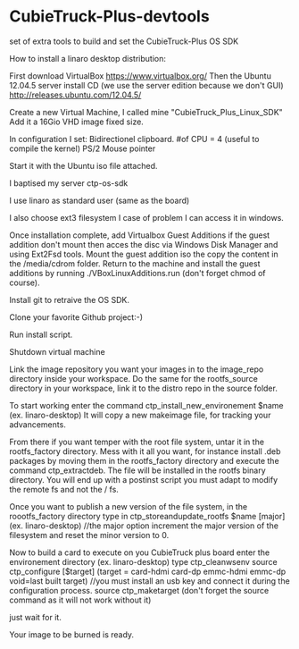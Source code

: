 # CubieTruck-Plus-devtools
set of extra tools to build and set the CubieTruck-Plus OS SDK

How to install a linaro desktop distribution:

First download VirtualBox https://www.virtualbox.org/
Then the Ubuntu 12.04.5 server install CD (we use the server edition because we don't GUI)
http://releases.ubuntu.com/12.04.5/

Create a new Virtual Machine, I called mine "CubieTruck_Plus_Linux_SDK"
Add it a 16Gio VHD image fixed size.

In configuration I set:
  Bidirectionel clipboard.
  #of CPU = 4 (useful to compile the kernel)
  PS/2 Mouse pointer
  
Start it with the Ubuntu iso file attached.

I baptised my server ctp-os-sdk

I use linaro as standard user (same as the board)

I also choose ext3 filesystem I case of problem I can access it in windows.

Once installation complete, add Virtualbox Guest Additions
if the guest addition don't mount then acces the disc via Windows Disk Manager and using Ext2Fsd tools.
Mount the guest addition iso the copy the content in the /media/cdrom folder.
Return to the machine and install the guest additions by running ./VBoxLinuxAdditions.run (don't forget chmod of course).

Install git to retraive the OS SDK.

Clone your favorite Github project:-)

Run install script.

Shutdown virtual machine

Link the image repository you want your images in to the image_repo directory inside your workspace.
Do the same for the rootfs_source directory in your workspace, link it to the distro repo in the source folder.

To start working enter the command ctp_install_new_environement $name (ex. linaro-desktop)
It will copy a new makeimage file, for tracking your advancements.

From there if you want temper with the root file system, untar it in the rootfs_factory directory.
Mess with it all you want, for instance install .deb packages by moving them in the rootfs_factory directory
and execute the command ctp_extractdeb. The file will be installed in the rootfs binary directory.
You will end up with a postinst script you must adapt to modify the remote fs and not the / fs.

Once you want to publish a new version of the file system, in the roootfs_factory directory
type in ctp_storeandupdate_rootfs $name [major] (ex. linaro-desktop) //the major option increment the major version
of the filesystem and reset the minor version to 0.

Now to build a card to execute on you CubieTruck plus board enter the environement directory (ex. linaro-desktop)
type 
  ctp_cleanwsenv
  source ctp_configure [$target] (target = card-hdmi card-dp emmc-hdmi emmc-dp void=last built target) //you must 
  install an usb key and connect it during the configuration process.
  source ctp_maketarget (don't forget the source command as it will not work without it)
  
  just wait for it.
 
Your image to be burned is ready.


